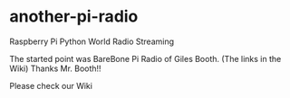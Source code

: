 # another-pi-radio
Raspberry Pi Python World Radio Streaming


The started point was BareBone Pi Radio of Giles Booth. 
(The links in the Wiki)
Thanks Mr. Booth!!


Please check our Wiki
